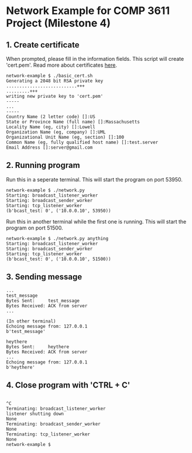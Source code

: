# Network Example for COMP 3611 Project (Milestone 4)

## 1. Create certificate

When prompted, please fill in the information fields. This script will create 'cert.pem'. Read more about certificates [here](https://www.sslshopper.com/article-most-common-openssl-commands.html).

```
network-example $ ./basic_cert.sh
Generating a 2048 bit RSA private key
...........................+++
.........+++
writing new private key to 'cert.pem'
-----
...
-----
Country Name (2 letter code) []:US
State or Province Name (full name) []:Massachusetts
Locality Name (eg, city) []:Lowell
Organization Name (eg, company) []:UML
Organizational Unit Name (eg, section) []:100
Common Name (eg, fully qualified host name) []:test.server
Email Address []:server@gmail.com
```

## 2. Running program

Run this in a seperate terminal. This will start the program on port 53950.

```
network-example $ ./network.py
Starting: broadcast_listener_worker
Starting: broadcast_sender_worker
Starting: tcp_listener_worker
(b'bcast_test: 0', ('10.0.0.10', 53950))
```

Run this in another terminal while the first one is running. This will start the program on port 51500.

```
network-example $ ./network.py anything
Starting: broadcast_listener_worker
Starting: broadcast_sender_worker
Starting: tcp_listener_worker
(b'bcast_test: 0', ('10.0.0.10', 51500))
```

## 3. Sending message

```
...
test_message
Bytes Sent:     test_message
Bytes Received: ACK from server
...

(In other terminal)
Echoing message from: 127.0.0.1
b'test_message'
```

```
heythere
Bytes Sent:     heythere
Bytes Received: ACK from server
...
Echoing message from: 127.0.0.1
b'heythere'
```

## 4. Close program with 'CTRL + C'

```

^C
Terminating: broadcast_listener_worker
listener shutting down
None
Terminating: broadcast_sender_worker
None
Terminating: tcp_listener_worker
None
network-example $

```
